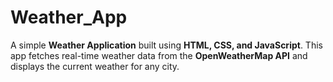 # Weather_App
A simple **Weather Application** built using **HTML, CSS, and JavaScript**.   This app fetches real-time weather data from the **OpenWeatherMap API** and displays the current weather for any city.
